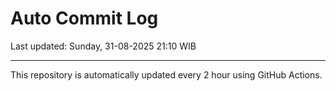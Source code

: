# Auto Commit Log

Last updated: Sunday, 31-08-2025 21:10 WIB

---

This repository is automatically updated every 2 hour using GitHub Actions.
